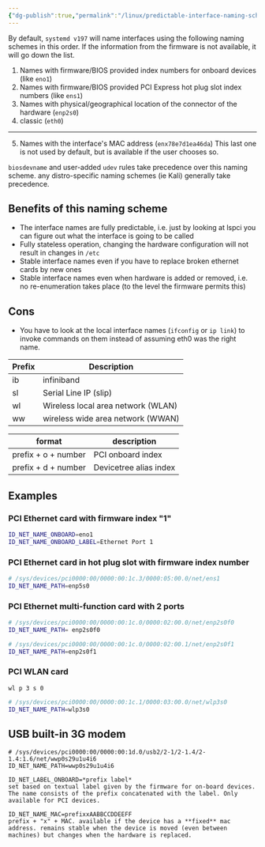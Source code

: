 ```yaml
---
{"dg-publish":true,"permalink":"/linux/predictable-interface-naming-schemes/"}
---
```


By default, `systemd v197` will name interfaces using the following naming schemes in this order. If the information from the firmware is not available, it will go down the list. 

1. Names with firmware/BIOS provided index numbers for onboard devices (like `eno1`)
2.  Names with firmware/BIOS provided PCI Express hot plug slot index numbers (like `ens1`)
3. Names with physical/geographical location of the connector of the hardware (`enp2s0`)
4. classic (`eth0`)
-----
5. Names with the interface's MAC address (`enx78e7d1ea46da`) 
This last one is not used by default, but is available if the user chooses so.

`biosdevname` and user-added `udev` rules take precedence over this naming scheme. any distro-specific naming schemes (ie Kali) generally take precedence.

## Benefits of this naming scheme
- The interface names are fully predictable, i.e. just by looking at lspci you can figure out what the interface is going to be called
 - Fully stateless operation, changing the hardware configuration will not result in changes in `/etc`
 - Stable interface names even if you have to replace broken ethernet cards by new ones
 - Stable interface names even when hardware is added or removed, i.e. no re-enumeration takes place (to the level the firmware permits this)

## Cons
* You have to look at the local interface names (`ifconfig` or `ip link`) to invoke commands on them instead of assuming eth0 was the right name.

| **Prefix** | **Description**<br>                |
| ---------- | ---------------------------------- |
| ib         | infiniband                         |
| sl         | Serial Line IP (slip)              |
| wl         | Wireless local area network (WLAN) |
| ww         | wireless wide area network (WWAN)  |

| **format**          | **description**        |
| ------------------- | ---------------------- |
| prefix + o + number | PCI onboard index      |
| prefix + d + number | Devicetree alias index |

## Examples
### PCI Ethernet card with firmware index "1"
```bash
ID_NET_NAME_ONBOARD=eno1
ID_NET_NAME_ONBOARD_LABEL=Ethernet Port 1
```

### PCI Ethernet card in hot plug slot with firmware index number
```bash
# /sys/devices/pci0000:00/0000:00:1c.3/0000:05:00.0/net/ens1
ID_NET_NAME_PATH=enp5s0

```
### PCI Ethernet multi-function card with 2 ports
```bash
# /sys/devices/pci0000:00/0000:00:1c.0/0000:02:00.0/net/enp2s0f0
ID_NET_NAME_PATH= enp2s0f0

# /sys/devices/pci0000:00/0000:00:1c.0/0000:02:00.1/net/enp2s0f1
ID_NET_NAME_PATH=enp2s0f1
```
### PCI WLAN card
`wl p 3 s 0`
```bash
# /sys/devices/pci0000:00/0000:00:1c.1/0000:03:00.0/net/wlp3s0
ID_NET_NAME_PATH=wlp3s0
```

## USB built-in 3G modem
```
# /sys/devices/pci0000:00/0000:00:1d.0/usb2/2-1/2-1.4/2-1.4:1.6/net/wwp0s29u1u4i6
ID_NET_NAME_PATH=wwp0s29u1u4i6

ID_NET_LABEL_ONBOARD=*prefix label*
set based on textual label given by the firmware for on-board devices. The name consists of the prefix concatenated with the label. Only available for PCI devices.

ID_NET_NAME_MAC=prefixxAABBCCDDEEFF
prefix + "x" + MAC. available if the device has a **fixed** mac address. remains stable when the device is moved (even between machines) but changes when the hardware is replaced.



```

